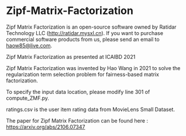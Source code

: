 # Zipf-Matrix-Factorization

Zipf Matrix Factorization is an open-source software owned by Ratidar Technology LLC (http://ratidar.mysxl.cn). If you want to purchase commercial software products from us, please send an email to haow85@live.com.

Zipf Matrix Factorization as presented at ICAIBD 2021

Zipf Matrix Factorization was invented by Hao Wang in 2021 to solve the regularization term selection problem for fairness-based matrix factorization.

To specify the input data location, please modify line 301 of compute_ZMF.py.

ratings.csv is the user item rating data from MovieLens Small Dataset.

The paper for Zipf Matrix Factorization can be found here : https://arxiv.org/abs/2106.07347
